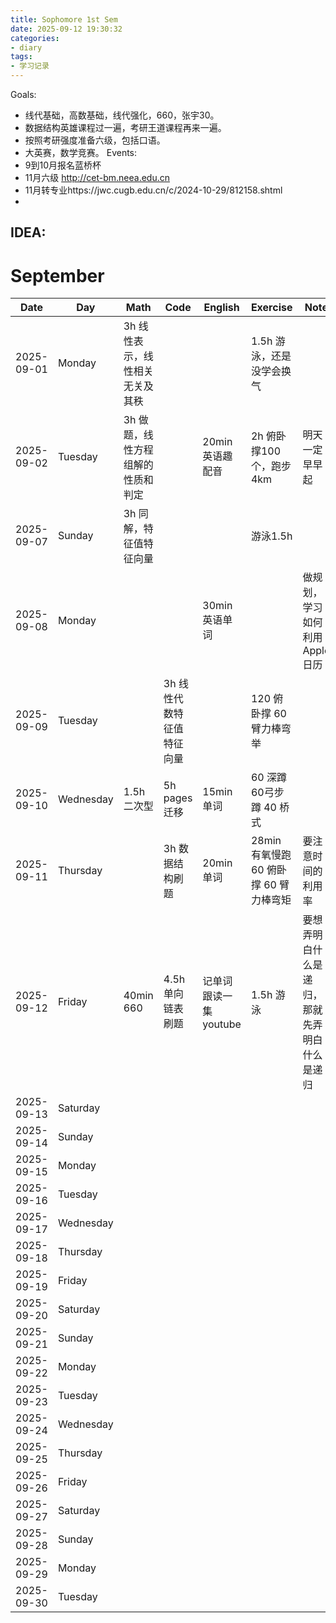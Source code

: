 ```yaml
---
title: Sophomore 1st Sem
date: 2025-09-12 19:30:32
categories: 
- diary
tags:
- 学习记录
---
```

Goals:
- 线代基础，高数基础，线代强化，660，张宇30。
- 数据结构英雄课程过一遍，考研王道课程再来一遍。
- 按照考研强度准备六级，包括口语。
- 大英赛，数学竞赛。
Events:
- 9到10月报名蓝桥杯
- 11月六级 http://cet-bm.neea.edu.cn
- 11月转专业https://jwc.cugb.edu.cn/c/2024-10-29/812158.shtml
- 
IDEA:
- 
# September

| Date | Day | Math | Code | English | Exercise | Note |
|------|-----|------|------|---------|----------|------|
| 2025-09-01 | Monday | 3h 线性表示，线性相关无关及其秩| | | 1.5h 游泳，还是没学会换气| |
| 2025-09-02 | Tuesday | 3h 做题，线性方程组解的性质和判定| | 20min英语趣配音| 2h 俯卧撑100个，跑步4km| 明天一定早早起|
| 2025-09-07 | Sunday | 3h 同解，特征值特征向量| | |游泳1.5h | |
| 2025-09-08 | Monday | | |30min 英语单词 | | 做规划，学习如何利用Apple日历|
| 2025-09-09 | Tuesday | | 3h 线性代数特征值特征向量| | 120 俯卧撑 60 臂力棒弯举| |
| 2025-09-10 | Wednesday |1.5h 二次型| 5h pages迁移| 15min 单词| 60 深蹲 60弓步蹲 40 桥式| |
| 2025-09-11 | Thursday | |3h 数据结构刷题|20min 单词|28min 有氧慢跑 60 俯卧撑 60 臂力棒弯矩| 要注意时间的利用率|
| 2025-09-12 | Friday |40min 660| 4.5h 单向链表刷题| 记单词 跟读一集youtube| 1.5h 游泳 |要想弄明白什么是递归，那就先弄明白什么是递归|
| 2025-09-13 | Saturday | | | | | |
| 2025-09-14 | Sunday | | | | | |
| 2025-09-15 | Monday | | | | | |
| 2025-09-16 | Tuesday | | | | | |
| 2025-09-17 | Wednesday | | | | | |
| 2025-09-18 | Thursday | | | | | |
| 2025-09-19 | Friday | | | | | |
| 2025-09-20 | Saturday | | | | | |
| 2025-09-21 | Sunday | | | | | |
| 2025-09-22 | Monday | | | | | |
| 2025-09-23 | Tuesday | | | | | |
| 2025-09-24 | Wednesday | | | | | |
| 2025-09-25 | Thursday | | | | | |
| 2025-09-26 | Friday | | | | | |
| 2025-09-27 | Saturday | | | | | |
| 2025-09-28 | Sunday | | | | | |
| 2025-09-29 | Monday | | | | | |
| 2025-09-30 | Tuesday | | | | | |

